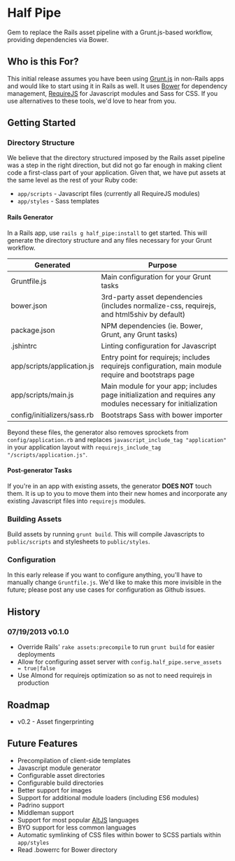 # Half Pipe

Gem to replace the Rails asset pipeline with a Grunt.js-based workflow, providing dependencies via Bower.

## Who is this For?

This initial release assumes you have been using [Grunt.js](http://www.gruntjs.com) in non-Rails apps and would like to start using it in Rails as well. It uses [Bower](http://bower.io) for dependency management, [RequireJS](http://www.requirejs.org) for Javascript modules and Sass for CSS. If you use alternatives to these tools, we'd love to hear from you.

## Getting Started

### Directory Structure

We believe that the directory structured imposed by the Rails asset pipeline was a step in the right direction, but did not go far enough in making client code a first-class part of your application. Given that, we have put assets at the same level as the rest of your Ruby code:

- `app/scripts` - Javascript files (currently all RequireJS modules)
- `app/styles` - Sass templates

#### Rails Generator

In a Rails app, use `rails g half_pipe:install` to get started. This will generate the directory structure and any files necessary for your Grunt workflow.

<table>
<thead>
<tr>
  <th>
    Generated
  </th>
  <th>
    Purpose
  </th>
</tr>
</thead>
<tbody>
<tr>
  <td>Gruntfile.js</td>
  <td>
    Main configuration for your Grunt tasks
  </td>
</tr>
<tr>
  <td>bower.json</td>
  <td>
    3rd-party asset dependencies (includes normalize-css, requirejs, and html5shiv by default)
  </td>
</tr>
<tr>
  <td>package.json</td>
  <td>
    NPM dependencies (ie. Bower, Grunt, any Grunt tasks)
  </td>
</tr>
<tr>
  <td>.jshintrc</td>
  <td>
    Linting configuration for Javascript
  </td>
</tr>
<tr>
  <td>app/scripts/application.js</td>
  <td>
    Entry point for requirejs; includes requirejs configuration, main module require and bootstraps page
  </td>
</tr>
<tr>
  <td>app/scripts/main.js</td>
  <td>
    Main module for your app; includes page initialization and requires any modules necessary for initialization
  </td>
</tr>
<tr>
  <td>config/initializers/sass.rb</td>
  <td>
    Bootstraps Sass with bower importer
  </td>
</tr>
</table>

Beyond these files, the generator also removes sprockets from `config/application.rb` and replaces `javascript_include_tag "application"` in your application layout with `requirejs_include_tag "/scripts/application.js"`.

#### Post-generator Tasks

If you're in an app with existing assets, the generator **DOES NOT** touch them. It is up to you to move them into their new homes and incorporate any existing Javascript files into `requirejs` modules.

### Building Assets

Build assets by running `grunt build`. This will compile Javascripts to `public/scripts` and stylesheets to `public/styles`.

### Configuration

In this early release if you want to configure anything, you'll have to manually change `Gruntfile.js`. We'd like to make this more invisible in the future; please post any use cases for configuration as Github issues.

## History

### 07/19/2013 v0.1.0

- Override Rails' `rake assets:precompile` to run `grunt build` for easier deployments
- Allow for configuring asset server with `config.half_pipe.serve_assets = true|false`
- Use Almond for requirejs optimization so as not to need requirejs in production


## Roadmap

- v0.2 - Asset fingerprinting

## Future Features

- Precompilation of client-side templates
- Javascript module generator
- Configurable asset directories
- Configurable build directories
- Better support for images
- Support for additional module loaders (including ES6 modules)
- Padrino support
- Middleman support
- Support for most popular [AltJS](http://www.altjs.com) languages
- BYO support for less common languages
- Automatic symlinking of CSS files within bower to SCSS partials within `app/styles`
- Read .bowerrc for Bower directory
